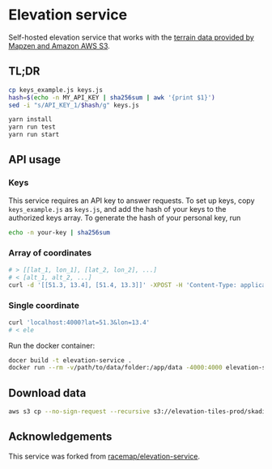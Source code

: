 # Elevation service

Self-hosted elevation service that works with the [terrain data provided by Mapzen and Amazon AWS S3](https://registry.opendata.aws/terrain-tiles/).

## TL;DR

```bash
cp keys_example.js keys.js
hash=$(echo -n MY_API_KEY | sha256sum | awk '{print $1}')
sed -i "s/API_KEY_1/$hash/g" keys.js

yarn install
yarn run test
yarn run start
```

## API usage

### Keys

This service requires an API key to answer requests. To set up keys, copy `keys_example.js` as `keys.js`, and add the hash of your keys to the authorized keys array. To generate the hash of your personal key, run

```bash
echo -n your-key | sha256sum
```

### Array of coordinates

```bash
# > [[lat_1, lon_1], [lat_2, lon_2], ...]
# < [alt_1, alt_2, ...]
curl -d '[[51.3, 13.4], [51.4, 13.3]]' -XPOST -H 'Content-Type: application/json' -L "localhost:4000?key=MY_API_KEY"
```

### Single coordinate

```bash
curl 'localhost:4000?lat=51.3&lon=13.4'
# < ele
```

Run the docker container:

```bash
docer build -t elevation-service .
docker run --rm -v/path/to/data/folder:/app/data -4000:4000 elevation-service
```

## Download data

```bash
aws s3 cp --no-sign-request --recursive s3://elevation-tiles-prod/skadi /path/to/data/folder
```

## Acknowledgements

This service was forked from [racemap/elevation-service](https://github.com/racemap/elevation-service).